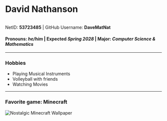 # David Nathanson
![]()

NetID: **53723485** | GitHub Username: **DaveMatNat**
#### Pronouns: *he/him* | Expected *Spring 2028* | Major: *Computer Science & Mathematics*
---
### Hobbies
- Playing Musical Instruments
- Volleyball with friends
- Watching Movies
---
### Favorite game: Minecraft
![Nostalgic Minecraft Wallpaper](https://i.redd.it/5uuduk40yno71.jpg)

